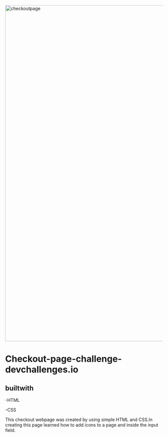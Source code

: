 <img width="1072" alt="checkoutpage" src="https://user-images.githubusercontent.com/120237062/216235573-baefef94-1895-4cd8-b1e6-5dfc520928da.png">

# Checkout-page-challenge-devchallenges.io
##  builtwith

-HTML

-CSS


This checkout webpage was created by using simple HTML and CSS.In creating  this page learned how to add icons to a page and inside the input field.
